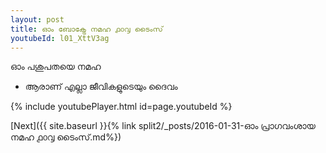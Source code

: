```yaml
---
layout: post
title: ഓം ബോക്ട്രേ നമഹ ൧൦൮ ടൈംസ്
youtubeId: l01_XttV3ag
---
```

 
 
 ഓം പശുപതയെ നമഹ 
 
 -  ആരാണ് എല്ലാ ജീവികളുടെയും ദൈവം 
 
  
 
  
 
 
 
 
 
 


{% include youtubePlayer.html id=page.youtubeId %}
 
[Next]({{ site.baseurl }}{% link  split2/_posts/2016-01-31-ഓം പ്രാഗവംശായ നമഹ ൧൦൮ ടൈംസ്.md%})
 
